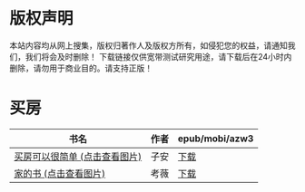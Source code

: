 # 版权声明

本站内容均从网上搜集，版权归著作人及版权方所有，如侵犯您的权益，请通知我们，我们将会及时删除！ 下载链接仅供宽带测试研究用途，请下载后在24小时内删除，请勿用于商业目的。请支持正版！

# 买房

| 书名 | 作者 | epub/mobi/azw3 |
| --- | --- | --- |
| [买房可以很简单 (点击查看图片)](https://www.dushupai.com/attachment/2024/06/09/6bcff7fb9f86d7f8.jpg) | 子安 | [下载](https://url89.ctfile.com/f/31084289-1356990172-b8768b?p=8866) |
| [家的书 (点击查看图片)](https://www.dushupai.com/attachment/2024/06/07/0ec0a5f8021e29cf.jpg) | 考薇 | [下载](https://url89.ctfile.com/f/31084289-1357043968-3b8fae?p=8866) |
